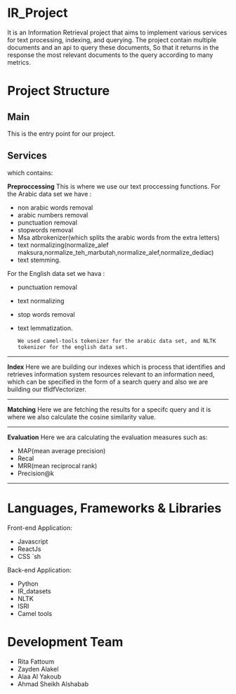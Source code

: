 # IR_Project
 It is an Information Retrieval project that aims to implement various services for text processing, indexing, and querying. The project contain multiple documents and an api to query these documents, So that it returns in the response the most relevant documents to the query according to many metrics.

# Project Structure
## Main
This is the entry point for our project.

## Services
which contains:

**Preproccessing**
This is where we use our text proccessing functions. 
For the Arabic data set we have : 
- non arabic words removal
- arabic numbers removal
- punctuation removal
- stopwords removal
- Msa atbrokenizer(which splits the arabic words from the extra letters)
- text normalizing(normalize_alef maksura,normalize_teh_marbutah,normalize_alef,normalize_dediac)
- text stemming.

For the English data set we hava : 
- punctuation removal
- text normalizing
- stop words removal
- text lemmatization.

  `We used camel-tools tokenizer for the arabic data set, and NLTK tokenizer for the english data set.`
___
**Index**
Here we are building our indexes which is process that identifies and retrieves information system resources relevant to an information need, which can be specified in the form of a search query and also we are building our tfidfVectorizer.
___
**Matching**
Here we are fetching  the results for a specifc query and it is where we also calculate the cosine similarity value.
___
**Evaluation**
Here we ara calculating the evaluation measures such as:
- MAP(mean average precision)
- Recal
- MRR(mean reciprocal rank)
- Precision@k
___
# Languages, Frameworks & Libraries
Front-end Application:
- Javascript 
- ReactJs
- CSS
`sh

Back-end Application:
- Python 
- IR_datasets
- NLTK
- ISRI
- Camel tools

# Development Team
- Rita Fattoum
- Zayden Alakel
- Alaa Al Yakoub
- Ahmad Sheikh Alshabab
